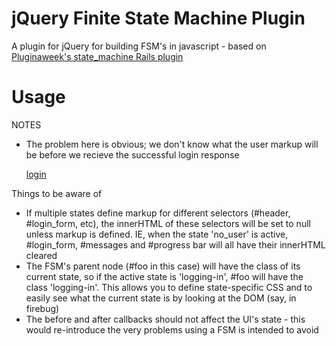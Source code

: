 jQuery Finite State Machine Plugin
=============

A plugin for jQuery for building FSM's in javascript - based on [Pluginaweek's state_machine Rails plugin](http://github.com/pluginaweek/state_machine)


Usage
=============
NOTES
* The problem here is obvious; we don't know what the user markup will be before 
  we recieve the successful login response

    <script type='text/javascript'>
      options = {
        'initial_state' : 'no_user',
        'states' : {
          'no_user' : $fsm_state.new().add_attribute('#header', '(no user header markup)'),
          'logging-in' : $fsm_state.new('#login_form', '(login form markup)'),
          'submitted-login' : $fsm_state.new( [ ['#login_form',null], ['#progress_bar','(progress markup)'] ] ),
          'user' : [ ['#header', '(user header markup)'], ['#messages','(user messages)'] ]
          },
        'events' : {
          'show_login_window' : function(){ this.transition( { 'from':'no_user', 'to':'logging_in' } ); },
          'submit_login_window' : function(){ this.transition( { 'from':'logging-in', 'to':'submitted_login' } ); },
          'successful_login' : function(){ this.transition( { 'from':'submitted-login', 'to':'user' } ); },
          'failed_login' : function(){ this.transition( { 'from':'submitted-login', 'to':'logging-in' } ); },
          'logout' : { 'user' : 'no_user' }
        },
        'after_transition' : {
          'successful_login' : function(){ alert('hey!'); },
          'failed_login' : function(){ alert('fail!'); }
        }
      }
      $fsm = $('#foo').fsm( options );
    </script>

    <a href='/login' id='login-button' onclick="$fsm.transition('login')">login</a>

Things to be aware of
* If multiple states define markup for different selectors (#header, #login_form, etc), the innerHTML 
  of these selectors will be set to null unless markup is defined.  IE, when the state 'no_user' is
  active, #login_form, #messages and #progress bar will all have their innerHTML cleared
* The FSM's parent node (#foo in this case) will have the class of its current state, so if
  the active state is 'logging-in', #foo will have the class 'logging-in'.  This allows you to define
  state-specific CSS and to easily see what the current state is by looking at the DOM (say, in firebug)
* The before and after callbacks should not affect the UI's state - this would re-introduce the very
  problems using a FSM is intended to avoid
